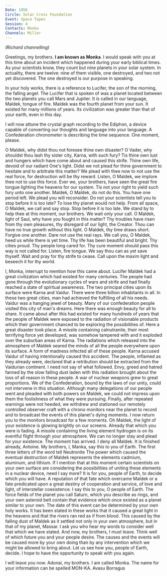 ```yaml
---
Date: 1956
Circle: Solar Cross Foundation
Event: Space Tapes
Session: 4
Contacts: Monka
Channels: Miller
---
```


_(Richard channelling)_

Greetings, my brothers. **I am known as Monka**. I would speak with you at this time about an incident which happened during your early biblical times. As your scientists know, they count but nine planets in your solar system. In actuality, there are twelve: nine of them visible, one destroyed, and two not yet discovered. The one destroyed is our purpose in speaking. 

In your holy works, there is a reference to Lucifer, the son of the morning, the falling angel. The Lucifer that is spoken of was a planet located between the two planets you call Mars and Jupiter. It is called in our language, Maldek, tongue of fire. Maldek was the fourth planet from your sun. It existed for many millions of years. Its civilization was greater than that of your earth, even in this day. 

I will now attune the crystal graph recording to the Ediphon, a device capable of converting our thoughts and language into your language. A Confederation chronometer is describing the time sequence. One moment, please. 

O Maldek, why didst thou not foresee thine own disaster? O Vader, why shouldst thou lash thy sister city, Karna, with such fury? Tis thine own lust and hungers which have come about and caused this strife. Thine own life, devoid of our radiant One's light. Didst we not plead for thine government to hesitate and to arbitrate this matter? We plead with thee now to not use the real force, for destruction will be thy reward. Listen, O Maldek, we implore thee not to use this force. Ever we, your brothers, have seen the great fire tongue lighting the heavens for our system. Tis not your right to yield such fury unto one another. Maldek, O Maldek, do not do this. You have one period left. We plead you will reconsider. Do not your scientists tell you to stop before it is too late? To lose thy planet would not help. From all space, O Maldek, we call and say stop. Stop before it is too late. We stand by to help thee at this moment, our brothers. We wait only your call. O Maldek, light of Saul, why have you fought in this matter? Thy troubles have risen from thy own pleasures, thy disregard of our light, the Creator. Thou can have no true growth without this light. O Maldek, thy time draws short. Forgive one another. Dare not use the real rays. We call you, O Maldek, heed us while there is yet time. Thy life has been beautiful and bright. Thy cities proud. Thy people long cared for. Thy cure moment should pass this way is not called for. Listen, fire tongue. We say thou can as yet save thyself. Wait and pray for thy strife to cease. Call upon the maxim light and beseech it for thy world. 

I, Monka, interrupt to mention how this came about. Lucifer Maldek had a great civilization which had existed for many centuries. The people had gone through the evolutionary cycles of wars and strife and had finally reached a state of spiritual awareness. The two principal cities upon its surface were Karna and Vaidur. There were three billion inhabitants in all. In these two great cities, man had achieved the fulfilling of all his needs. Vaidur was a hanging jewel of beauty. Many of our confederation people visited this city of man's dreams. Here there was enough beauty for all to share. It came about after this had existed for many hundreds of years that the people of Maldek were exposed to the radiation of visionable products which their government chanced to be exploring the possibilities of. Here a great disaster took place. A missile containing calnutranite, their most terrifying force yet developed, was somehow tampered with and it exploded over the suburban areas of Karna. The radiations which released into the atmosphere of Maldek seared the minds of all the people everywhere upon its surface. A form of madness infected all of these people. Karna accused Vaidur of having intentionally caused this accident. The people, inflamed as they already were, declared that a retribution should be extracted from the Vaidurian continent. I need not say of what followed. Envy, greed and hatred fanned by the slow falling dust laden with this radiation brought about the loss of all reason in these people. A war of nuclear weapons grew to great proportions. We of the Confederation, bound by the laws of our unity, could not intervene in this situation. Although many delegations of our people went and pleaded with both powers on Maldek, we could not impress upon them the foolishness of what they were pursuing. Finally, after repeated warnings were not heeded, we withdrew and stationed our remotely controlled observer craft with a chrono monitors near the planet to record and to broadcast the events of this planet's dying moments. I now return you to the monitors broadcast for a few moments. Oh Maldek, the light of your existence is glowing brightly on our screens. Already that which you were is fading. A missile containing the living element hydrogen is on its eventful flight through your atmosphere. We can no longer stay and plead for your existence. The moment has arrived. I deny all Maldek. It is finished already, Antoine. My brothers, I, Manka, say this to you of Earth. The first three letters of the word tell Neutronite The power which caused the eventual destruction of Maldek represents the elements cadmium, aluminum, and lithium. If I mention that at this moment certain scientists on your own surface are considering the possibilities of uniting these elements in a nuclear device, need I say more? It is for you, people of Earth, to decide which you will have. A reputation of that fate which overcame Maldek or a fate predicated upon a great destiny of cooperation and service, of love and light, of interstellar coexistence. I say this to you, O people of Earth. The force fields of the planet you call Saturn, which you describe as rings, and your own asteroid belt contain that evidence which once existed as a planet similar to your own. The date of this event can be determined by your own holy works. It has been stated in these works that it caused a great light in the heavens and that the rivers ran red as if from blood. This caused by the falling dust of Maldek as it settled not only in your own atmosphere, but in that of my planet, Massar. I ask you who hear my words to consider well that which we have stated. And now, my brothers, I must leave. Think well of which future you and your people desire. The causes and the events will be caused more by your own doing than by any intervention which we might be allowed to bring about. Let us see how you, people of Earth, decide. I hope to have the opportunity to speak with you again. 

I will leave you now. Adonai, my brothers. I am called Monka. The name for your information can be spelled MON-KA. Avasu Borragus